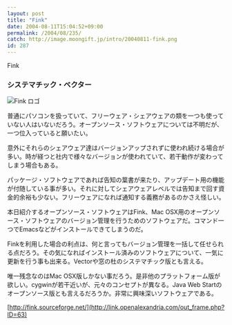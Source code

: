 ```yaml
---
layout: post
title: "Fink"
date: 2004-08-11T15:04:52+09:00
permalink: /2004/08/235/
catch: http://image.moongift.jp/intro/20040811-fink.png
id: 287
---
```

Fink  
<!--more-->

### システマチック・ベクター
  

![Fink ロゴ](http://image.moongift.jp/intro/20040811-fink.png "Fink ロゴ")

  

普通にパソコンを扱っていて、フリーウェア・シェアウェアの類を一つも使っていない人はいないだろう。オープンソース・ソフトウェアについては不明だが、一つ位入っていると願いたい。

  

意外にそれらのシェアウェア達はバージョンアップされずに使われ続ける場合が多い。時が経つと社内で様々なバージョンが使われていて、若干動作が変わってしまう場合もある。

  

パッケージ・ソフトウェアであれば告知の葉書が来たり、アップデート用の機能が付随している事が多い。それに対してシェアウェアレベルでは告知まで回す資金的余裕も少ない。フリーウェアになれば通知する義務があるのかさえ怪しい。

  

本日紹介するオープンソース・ソフトウェアはFink、Mac OSX用のオープンソース・ソフトウェアのバージョン管理を行うためのソフトウェアだ。コマンド一つでEmacsなどがインストールできてしまうのだ。

  

Finkを利用した場合の利点は、何と言ってもバージョン管理を一括して任せられる点だろう。その気になればインストール済みのソフトウェアについて、一気に更新を行う事も出来る。Vectorや窓の杜のシステマチック版とも言える。

  

唯一残念なのはMac OSX版しかない事だろう。是非他のプラットフォーム版が欲しい。cygwinが若干近いが、元々のコンセプトが異なる。Java Web Startのオープンソース版とも言えるだろうか。非常に興味深いソフトウェアである。

  

[http://fink.sourceforge.net/](http://link.openalexandria.com/out_frame.php?ID=63)

